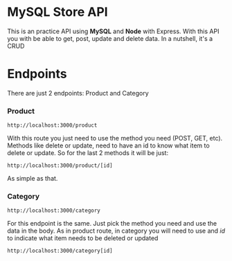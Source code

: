 # MySQL Store API

This is an practice API using **MySQL** and **Node** with Express. With this API you with be able to get, post, update and delete
data. In a nutshell, it's a CRUD

# Endpoints

There are just 2 endpoints: Product and Category

### Product

`http://localhost:3000/product`

With this route you just need to use the method you need (POST, GET, etc). Methods like delete or update, need to have an id to
know what item to delete or update. So for the last 2 methods it will be just:

`http://localhost:3000/product/[id]`

As simple as that.

### Category

`http://localhost:3000/category`

For this endpoint is the same. Just pick the method you need and use the data in the body. As in product route, in category
you will need to use and _id_ to indicate what item needs to be deleted or updated

`http://localhost:3000/category[id]`
